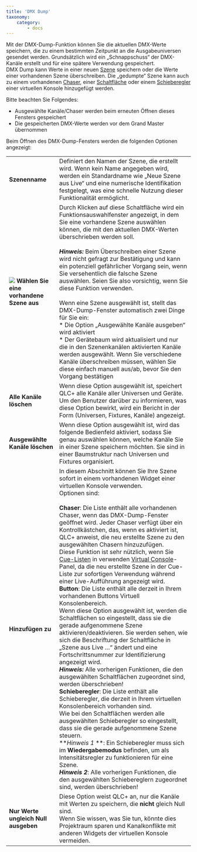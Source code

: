 ```yaml
---
title: 'DMX Dump'
taxonomy:
    category:
        - docs
---
```


Mit der DMX-Dump-Funktion können Sie die aktuellen DMX-Werte speichern, die zu einem bestimmten Zeitpunkt an die Ausgabeuniversen gesendet werden. Grundsätzlich wird ein „Schnappschuss“ der DMX-Kanäle erstellt und für eine spätere Verwendung gespeichert.  
DMX Dump kann Werte in einer neuen [Szene](/basics/glossary-and-concepts#szene) speichern oder die Werte einer vorhandenen Szene überschreiben. Die „gedumpte“ Szene kann auch zu einem vorhandenen [Chaser](/basics/glossary-and-concepts#chaser), einer [Schaltfläche](/virtual-console/button) oder einem [Schieberegler](/virtual-console/slider) einer virtuellen Konsole hinzugefügt werden.  

Bitte beachten Sie Folgendes:

* Ausgewählte Kanäle/Chaser werden beim erneuten Öffnen dieses Fensters gespeichert
* Die gespeicherten DMX-Werte werden vor dem Grand Master übernommen

Beim Öffnen des DMX-Dump-Fensters werden die folgenden Optionen angezeigt:

| | |
| - | - |
| **Szenenname** | Definiert den Namen der Szene, die erstellt wird. Wenn kein Name angegeben wird, werden ein Standardname wie „Neue Szene aus Live“ und eine numerische Identifikation festgelegt, was eine schnelle Nutzung dieser Funktionalität ermöglicht. |
| ![](/basics/scene.png) **Wählen Sie eine vorhandene Szene aus** | Durch Klicken auf diese Schaltfläche wird ein Funktionsauswahlfenster angezeigt, in dem Sie eine vorhandene Szene auswählen können, die mit den aktuellen DMX-Werten überschrieben werden soll.<br><br>***Hinweis:*** Beim Überschreiben einer Szene wird nicht gefragt zur Bestätigung und kann ein potenziell gefährlicher Vorgang sein, wenn Sie versehentlich die falsche Szene auswählen. Seien Sie also vorsichtig, wenn Sie diese Funktion verwenden.<br><br>Wenn eine Szene ausgewählt ist, stellt das DMX-Dump-Fenster automatisch zwei Dinge für Sie ein:<br>* Die Option „Ausgewählte Kanäle ausgeben“ wird aktiviert<br>* Der Gerätebaum wird aktualisiert und nur die in den Szenenkanälen aktivierten Kanäle werden ausgewählt. Wenn Sie verschiedene Kanäle überschreiben müssen, wählen Sie diese einfach manuell aus/ab, bevor Sie den Vorgang bestätigen<br>
| **Alle Kanäle löschen** | Wenn diese Option ausgewählt ist, speichert QLC+ alle Kanäle aller Universen und Geräte. Um den Benutzer darüber zu informieren, was diese Option bewirkt, wird ein Bericht in der Form (Universen, Fixtures, Kanäle) angezeigt. |
| **Ausgewählte Kanäle löschen** | Wenn diese Option ausgewählt ist, wird das folgende Bedienfeld aktiviert, sodass Sie genau auswählen können, welche Kanäle Sie in einer Szene speichern möchten. Sie sind in einer Baumstruktur nach Universen und Fixtures organisiert. |
| **Hinzufügen zu** | In diesem Abschnitt können Sie Ihre Szene sofort in einem vorhandenen Widget einer virtuellen Konsole verwenden.<br>Optionen sind:<br><br>**Chaser**: Die Liste enthält alle vorhandenen Chaser, wenn das DMX-Dump-Fenster geöffnet wird. Jeder Chaser verfügt über ein Kontrollkästchen, das, wenn es aktiviert ist, QLC+ anweist, die neu erstellte Szene zu den ausgewählten Chasern hinzuzufügen.<br>Diese Funktion ist sehr nützlich, wenn Sie [Cue-Listen](/virtual-console/cue-list) in verwenden [Virtual Console](/virtual-console)-Panel, da die neu erstellte Szene in der Cue-Liste zur sofortigen Verwendung während einer Live-Aufführung angezeigt wird.<br>**Button**: Die Liste enthält alle derzeit in Ihrem vorhandenen Buttons Virtuell Konsolenbereich.<br>Wenn diese Option ausgewählt ist, werden die Schaltflächen so eingestellt, dass sie die gerade aufgenommene Szene aktivieren/deaktivieren. Sie werden sehen, wie sich die Beschriftung der Schaltfläche in „Szene aus Live …“ ändert und eine Fortschrittsnummer zur Identifizierung angezeigt wird.<br>***Hinweis:*** Alle vorherigen Funktionen, die den ausgewählten Schaltflächen zugeordnet sind, werden überschrieben!<br> **Schieberegler**: Die Liste enthält alle Schieberegler, die derzeit in Ihrem virtuellen Konsolenbereich vorhanden sind.<br>Wie bei den Schaltflächen werden alle ausgewählten Schieberegler so eingestellt, dass sie die gerade aufgenommene Szene steuern.<br>***Hinweis 1* **: Ein Schieberegler muss sich im **Wiedergabemodus** befinden, um als Intensitätsregler zu funktionieren für eine Szene.<br>***Hinweis 2***: Alle vorherigen Funktionen, die den ausgewählten Schiebereglern zugeordnet sind, werden überschrieben! |
| **Nur Werte ungleich Null ausgeben** | Diese Option weist QLC+ an, nur die Kanäle mit Werten zu speichern, die **nicht** gleich Null sind.<br>Wenn Sie wissen, was Sie tun, könnte dies Projektraum sparen und Kanalkonflikte mit anderen Widgets der virtuellen Konsole vermeiden. |